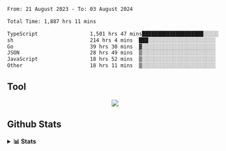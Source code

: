 <!--START_SECTION:waka-->

```txt
From: 21 August 2023 - To: 03 August 2024

Total Time: 1,887 hrs 11 mins

TypeScript                 1,501 hrs 47 mins████████████████████░░░░░   79.58 %
sh                         214 hrs 4 mins  ███░░░░░░░░░░░░░░░░░░░░░░   11.34 %
Go                         39 hrs 30 mins  ▓░░░░░░░░░░░░░░░░░░░░░░░░   02.09 %
JSON                       28 hrs 49 mins  ▒░░░░░░░░░░░░░░░░░░░░░░░░   01.53 %
JavaScript                 18 hrs 52 mins  ▒░░░░░░░░░░░░░░░░░░░░░░░░   01.00 %
Other                      18 hrs 11 mins  ▒░░░░░░░░░░░░░░░░░░░░░░░░   00.96 %
```

<!--END_SECTION:waka-->

## Tool
<p align="center">
  <a href="https://github.com/chaninlaw">
    <img src="https://skillicons.dev/icons?i=js,typescript,express,nodejs,react,next,postgres,mongodb,html,css,styledcomponents,tailwind,materialui,figma,git,github&perline=8" />
  </a>
</p>

## Github Stats
<details close>
  <summary><b>📊 Stats</b></summary>
  <div align = "center">
    
<picture>
  <source
    srcset="https://github-readme-stats.vercel.app/api?username=chaninlaw&show_icons=true&theme=dark"
    media="(prefers-color-scheme: dark)"
  />
  <source
    srcset="https://github-readme-stats.vercel.app/api?username=chaninlaw&show_icons=true"
    media="(prefers-color-scheme: light), (prefers-color-scheme: no-preference)"
  />
  <img src="https://github-readme-stats.vercel.app/api?username=chaninlaw&show_icons=true" />
</picture>
    
<picture>
  <source
    srcset="https://github-readme-stats.vercel.app/api/top-langs/?username=chaninlaw&layout=donut&theme=dark"
    media="(prefers-color-scheme: dark)"
  />
  <source
    srcset="https://github-readme-stats.vercel.app/api/top-langs/?username=chaninlaw&layout=donut"
    media="(prefers-color-scheme: light), (prefers-color-scheme: no-preference)"
  />
  <img src="https://github-readme-stats.vercel.app/api/top-langs/?username=chaninlaw&layout=donut" />
</picture>
    
  </div>
  
</details>

